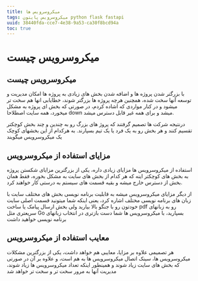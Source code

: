 ```yaml
---
title: میکروسرویس ها
tags: میکروسرویس پایتون python flask fastapi
uuid: 38440fda-cce7-4e38-9a53-ca30f8bcd94a
toc: true
---
```

# میکروسرویس چیست
## میکروسرویس چیست
با بزرگتر شدن پروژه ها و اضافه شدن بخش های زیادی به پروژه ها امکان مدیریت و توسعه آنها سخت شده، همچنین هرچه پروژه ها بزرگتر شوند، خطایابی انها هم سخت تر میشود و در کنار مواردی که اشاده کردم، در صورتی که بخش ای پروژه به مشکل میخورد، همه سایت اصطلاحا down میشد و برای همه غیر قابل دسترس میشد.

درنتیجه شرکت ها تصمیم گرفتند که پروژ های بزرگ رو به چندین و چند بخش کوچکتر تقسیم کنند و هر بخش رو به یک فرد یا یک تیم بسپارند.
به هرکدام از این بخشهای کوچک یک میکروسرویس میگویند

## مزایای استفاده از میکروسرویس
استفاده از میکروسرویس ها مزایای زیادی داره، یکی از بزرگترین مزایای شکستن پروژه به بخش های کوچکتر اینه که هر کدام از بخش های سایت به مشکل بخوره، فقط همان بخش از دسترس خارج میشه و بقیه قسمت های سیستم به درستی کار خواهند کرد.

از دیگر مزایای میکروسرویس میشه به قابلیت برنامه نویسی بخش های مختلف سایت با زبان های برنامه نویسی مختلف اشاره کرد، یعنی اینکه شما میتونید قسمت اصلی سایت خودتون رو با جنگو بالا بیارید ولی بخش ارسال پیامک یا ساخت pdf رو به زبانهای سریعتری مثل Go بسپارید، با میکروسرویس ها شما دست بازتری در انتخاب زبانهای برنامه نویسی خواهید داشت

## معایب استفاده از میکروسرویس
هر تصمیمی علاوه بر مزایا، معایبی هم خواهد داشت، یکی از بزرگترین مشکلات میکروسرویس ها، سینک اتصال میکروسرویس ها به هم است، و علاوه بر آن در صورتی که بخش های سایت زیاد شوند و همینطور اینکه تعداد میکروسرویس ها زیاد شوند، مدیریت آنها به مرور سخت تر و سخت تر خواهد شد

